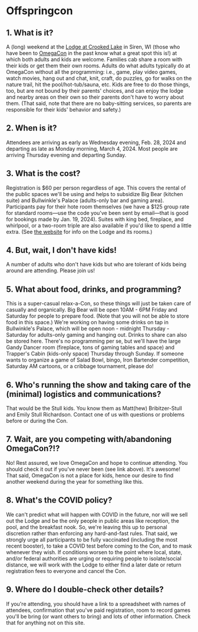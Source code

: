 # Offspringcon

## 1. What is it?

A (long) weekend at the [Lodge at Crooked Lake](https://mylodge.com/) in Siren, WI (those who have been to [OmegaCon](https://www.omegacon.org/) in the past know what a great spot this is!) at which both adults and kids are welcome. Families cab share a room with their kids or get them their own rooms. Adults do what adults typically do at OmegaCon without all the programming: i.e., game, play video games, watch movies, hang out and chat, knit, craft, do puzzles, go for walks on the nature trail, hit the pool/hot-tub/sauna, etc. Kids are free to do those things, too, but are not bound by their parents' choices, and can enjoy the lodge and nearby areas on their own so their parents don't have to worry about them. (That said, note that there are no baby-sitting services, so parents are responsible for their kids' behavior and safety.)

## 2. When is it?
Attendees are arriving as early as Wednesday evening, Feb. 28, 2024 and departing as late as Monday morning, March 4, 2024. Most people are arriving Thursday evening and departing Sunday.

## 3. What is the cost? 
Registration is $60 per person regardless of age. This covers the rental of the public spaces we'll be using and helps to subsidize Big Bear (kitchen suite) and Bullwinkle's Palace (adults-only bar and gaming area). Participants pay for their hote room themselves (we have a $125 group rate for standard rooms—use the code you've been sent by email—that is good for bookings made by Jan. 19, 2024). Suites with king bed, fireplace, and whirlpool, or a two-room triple are also available if you'd like to spend a little extra. (See [the website](https://mylodge.com/) for info on the Lodge and its rooms.)

## 4. But, wait, I don't have kids!
A number of adults who don't have kids but who are tolerant of kids being around are attending. Please join us!

## 5. What about food, drinks, and programming?
This is a super-casual relax-a-Con, so these things will just be taken care of casually and organically. Big Bear will be open 10AM - 6PM Friday and Saturday for people to prepare food. (Note that you will not be able to store food in this space.) We're working on having some drinks on tap in Bullwinkle's Palace, which will be open noon - midnight Thursday - Saturday for adults-only gaming and hanging out. Drinks to share can also be stored here. There's no programming per se, but we'll have the large Gandy Dancer room (fireplace, tons of gaming tables and space) and Trapper's Cabin (kids-only space) Thursday through Sunday. If someone wants to organize a game of Salad Bowl, bingo, Iron Bartender competition, Saturday AM cartoons, or a cribbage tournament, please do!

## 6. Who's running the show and taking care of the (minimal) logistics and communications?
That would be the Stull kids. You know them as Matt(hew) Bribitzer-Stull and Emily Stull Richardson. Contact one of us with questions or problems before or during the Con.

## 7. Wait, are you competing with/abandoning OmegaCon?!?
No! Rest assured, we love OmegaCon and hope to continue attending. You should check it out if you've never been (see link above). It's awesome! That said, OmegaCon is not a place for kids, hence our desire to find another weekend during the year for something like this.

## 8. What's the COVID policy?
We can't predict what will happen with COVID in the future, nor will we sell out the Lodge and be the only people in public areas like reception, the pool, and the breakfast nook. So, we're leaving this up to personal discretion rather than enforcing any hard-and-fast rules. That said, we strongly urge all participants to be fully vaccinated (including the most recent booster), to take a COVID test before coming to the Con, and to mask whenever they wish. If conditions worsen to the point where local, state, and/or federal authorities are urging or requiring people to isolate/social distance, we will work with the Lodge to either find a later date or return registration fees to everyone and cancel the Con.

## 9. Where do I double-check other details?
If you're attending, you should have a link to a spreadsheet with names of attendees, confirmation that you've paid registration, room to record games you'll be bring (or want others to bring) and lots of other information. Check that for anything not on this site.
